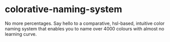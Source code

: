 # colorative-naming-system
No more percentages. Say hello to a comparative, hsl-based, intuitive color naming system that enables you to name over 4000 colours with almost no learning curve.
